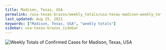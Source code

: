 ```yaml
---
title: Madison, Texas, USA
permalink: /usa-texas-brazos/weekly_totals/usa-texas-madison-weekly_totals.html
last_updated: Aug 25, 2021
keywords: ["Madison, Texas, USA", "weekly totals"]
sidebar: usa-texas-brazos_sidebar
---
```


![Weekly Totals of Confirmed Cases for Madison, Texas, USA](/covid_tracker/images/graphs/usa-texas-madison-weekly_totals_graph.png)
